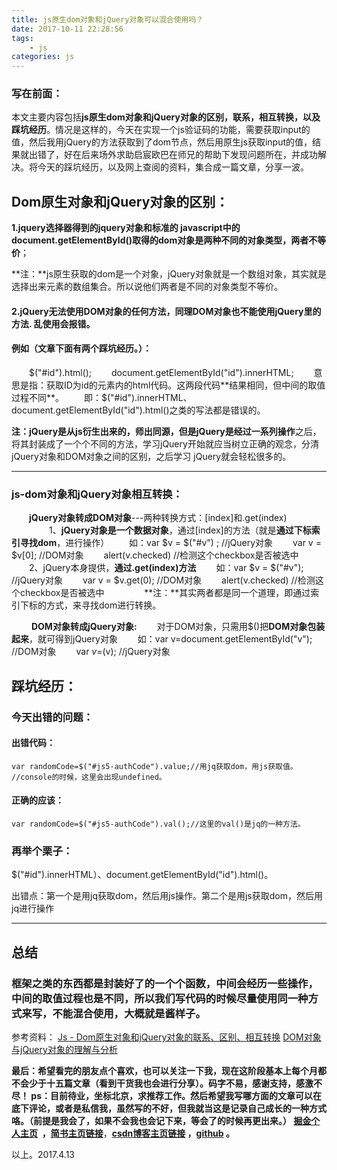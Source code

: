 ```yaml
---
title: js原生dom对象和jQuery对象可以混合使用吗？
date: 2017-10-11 22:28:56
tags:
    - js
categories: js
---
```

### 写在前面：

本文主要内容包括**js原生dom对象和jQuery对象的区别，联系，相互转换，以及踩坑经历**。情况是这样的，今天在实现一个js验证码的功能，需要获取input的值，然后我用jQuery的方法获取到了dom节点，然后用原生js获取input的值，结果就出错了，好在后来场外求助启宸欧巴在师兄的帮助下发现问题所在，并成功解决。将今天的踩坑经历，以及网上查阅的资料，集合成一篇文章，分享一波。

Dom原生对象和jQuery对象的区别：
---
**1.**jquery选择器得到的jquery对象和标准的 javascript中的document.getElementById()取得的dom对象是**两种不同的对象类型，两者不等价**；

**注：**js原生获取的dom是一个对象，jQuery对象就是一个数组对象，其实就是选择出来元素的数组集合。所以说他们两者是不同的对象类型不等价。

#### 2.jQuery无法使用DOM对象的任何方法，同理DOM对象也不能使用jQuery里的方法. 乱使用会报错。

#### 例如（文章下面有两个踩坑经历。）：
　　$("#id").html();
　　document.getElementById("id").innerHTML;
　　意思是指：获取ID为id的元素内的html代码。这两段代码**结果相同，但中间的取值过程不同**。
　　即：$("#id").innerHTML、document.getElementById("id").html()之类的写法都是错误的。

**注：**jQuery是从js衍生出来的，师出同源，但是jQuery是**经过一系列操作**之后，将其封装成了一个个不同的方法，学习jQuery开始就应当树立正确的观念，分清jQuery对象和DOM对象之间的区别，之后学习 jQuery就会轻松很多的。

---

### js-dom对象和jQuery对象相互转换：
　　**jQuery对象转成DOM对象**---两种转换方式：[index]和.get(index)
　　
　　1、**jQuery对象是一个数据对象**，通过[index]的方法（就是**通过下标索引寻找dom**，进行操作）
　　如：var $v = $("#v") ;	//jQuery对象
　　var v = $v[0]; //DOM对象
　　alert(v.checked) //检测这个checkbox是否被选中
　　2、jQuery本身提供，**通过.get(index)方法**
　　如：var $v = $("#v"); //jQuery对象
　　var v = $v.get(0); //DOM对象
　　alert(v.checked) //检测这个checkbox是否被选中
　　
　　**注：**其实两者都是同一个道理，即通过索引下标的方式，来寻找dom进行转换。

　　 **DOM对象转成jQuery对象:**
　　对于DOM对象，只需用$()把**DOM对象包装起来**，就可得到jQuery对象
　　如：var v=document.getElementById("v"); //DOM对象
　　var $v=$(v); //jQuery对象

踩坑经历：
---

### 今天出错的问题：

#### 出错代码：
````
var randomCode=$("#js5-authCode").value;//用jq获取dom，用js获取值。
//console的时候，这里会出现undefined。
````
#### 正确的应该：
````
var randomCode=$("#js5-authCode").val();//这里的val()是jq的一种方法。

````

### 再举个栗子：

$("#id").innerHTML）、document.getElementById("id").html()。

出错点：第一个是用jq获取dom，然后用js操作。第二个是用js获取dom，然后用jq进行操作

---
总结
---
### 框架之类的东西都是封装好了的一个个函数，中间会经历一些操作，中间的取值过程也是不同，所以我们写代码的时候尽量使用同一种方式来写，不能混合使用，大概就是酱样子。

参考资料：
[Js - Dom原生对象和jQuery对象的联系、区别、相互转换](http://www.cnblogs.com/libinblog/p/4239258.html)
[DOM对象与jQuery对象的理解与分析](http://blog.csdn.net/gtsjx/article/details/52396379)

**最后：**希望看完的朋友点个喜欢，也可以关注一下我，现在这阶段基本上每个月都不会少于十五篇文章（看到干货我也会进行分享）。码字不易，感谢支持，感激不尽！
**ps**：目前待业，坐标北京，求推荐工作。然后希望我写哪方面的文章可以在底下评论，或者是私信我，虽然写的不好，但我就当这是记录自己成长的一种方式咯。（前提是我会了，如果不会我也会记下来，等会了的时候再更出来。）
[](http://www.jianshu.com/u/8d1dd8c80f06)**[掘金个人主页](https://juejin.im/user/58714f0eb123db4a2eb95372)  ，**[**简书主页链接**](http://www.jianshu.com/u/8d1dd8c80f06)，**[csdn博客主页链接](http://blog.csdn.net/OBKoro1?skin=dark1) ，[github](https://github.com/OBKoro1) 。**

以上。2017.4.13







